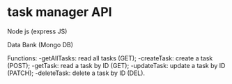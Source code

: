 # task manager API

Node js (express JS)

Data Bank (Mongo DB)

Functions:
-getAllTasks: read all tasks (GET);
-createTask: create a task (POST);
-getTask: read a task by ID (GET);
-updateTask: update a task by ID (PATCH);
-deleteTask: delete a task by ID (DEL).